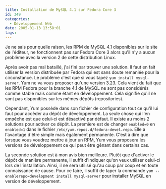 ```yaml
---
title: Installation de MySQL 4.1 sur Fedora Core 3
id: 349
categories:
  - Développement Web
date: 2005-01-13 13:58:01
tags:
---
```


Je ne sais pour quelle raison, les <acronym>RPM</acronym> de MySQL 4.1 disponibles sur le site de l'éditeur, ne fonctionnent pas sur Fedora Core 3 alors qu'il n'y a aucun problème avec la version 2 de cette distribution Linux.

Après avoir pas mal bataillé, j'ai fini par trouver une solution. Il faut en fait utiliser la version distribuée par Fedora qui est sans doute remaniée pour la circonstance. Le problème c'est que si vous tapez `yum install mysql-server`, Yum ne va vous proposer qu'une version 3.23\. Cela vient du fait que les <acronym>RPM</acronym> Fedora pour la branche 4.1 de MySQL ne sont pas considérés comme stable mais comme étant en développement. Cela signifie qu'il ne sont pas disponibles sur les mêmes dépôts (repositories).

Cependant, Yum possède dans son fichier de configuration tout ce qu'il lui faut pour accèder au dépôt de développement. La seule chose qui l'en empêche est que celui-ci est désactivé par défaut. Il existe au moins 2 solutions pour activer ce dépôt. La première est de changer `enabled=0` en `enabled=1` dans le fichier `/etc/yum.repos.d/fedora-devel.repo`. Elle a l'avantage d'être simple mais également permanente. C'est à dire que lorsque vous voudrez mettre à jour un <acronym>RPM</acronym>, Yum vous proposera les versions de développement ce qui peut être gênant dans certains cas.

La seconde solution est à mon avis bien meilleure. Plutôt que d'activer le dépôt de manière permanente, il suffit d'indiquer qu'on veux utiliser celui-ci lors de l'installation. Ainsi, il ne sera utilisé qu'au coup par coup et en toute connaissance de cause. Pour ce faire, il suffit de taper la commande `yum --enablerepo=development install mysql-server`  pour installer MySQL en version de développement.